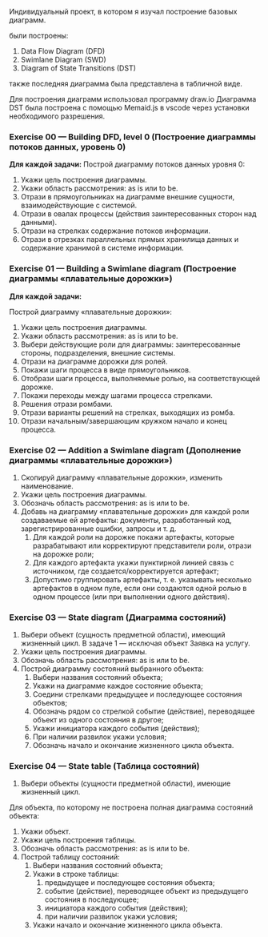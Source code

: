 Индивидуальный проект, в котором я изучал построение базовых диаграмм.

были построены:

1. Data Flow Diagram (DFD)
2. Swimlane Diagram (SWD)
3. Diagram of State Transitions (DST)

также последняя диаграмма была представлена в табличной виде.

Для построения диаграмм использовал программу draw.io
Диаграмма DST была построена с помощью Memaid.js  в vscode через установки необходимого разрешения.

### Exercise 00 — Building DFD, level 0 (Построение диаграммы потоков данных, уровень 0)

**Для каждой задачи:**
Построй диаграмму потоков данных уровня 0:
1. Укажи цель построения диаграммы. 
2. Укажи область рассмотрения: as is или to be.
3. Отрази в прямоугольниках на диаграмме внешние сущности, взаимодействующие с системой.
4. Отрази в овалах процессы (действия заинтересованных сторон над данными).
5. Отрази на стрелках содержание потоков информации.
6. Отрази в отрезках параллельных прямых хранилища данных и содержание хранимой в системе информации.

### Exercise 01 — Building a Swimlane diagram (Построение диаграммы «плавательные дорожки») <div id="52"></div>
**Для каждой задачи:**

Построй диаграмму «плавательные дорожки»:

1. Укажи цель построения диаграммы.
2. Укажи область рассмотрения: as is или to be.
3. Выбери действующие роли для диаграммы: заинтересованные стороны, подразделения, внешние системы.
4. Отрази на диаграмме дорожки для ролей.
5. Покажи шаги процесса в виде прямоугольников.
6. Отобрази шаги процесса, выполняемые ролью, на соответствующей дорожке.
7. Покажи переходы между шагами процесса стрелками.
8. Решения отрази ромбами.
9. Отрази варианты решений на стрелках, выходящих из ромба.
10. Отрази начальным/завершающим кружком начало и конец процесса.

### Exercise 02 — Addition a Swimlane diagram (Дополнение диаграммы «плавательные дорожки») 

1. Скопируй диаграмму «плавательные дорожки», изменить наименование.
2. Укажи цель построения диаграммы.
3. Обозначь область рассмотрения: as is или to be.
4. Добавь на диаграмму «плавательные дорожки» для каждой роли создаваемые ей артефакты: документы, разработанный код, зарегистрированные ошибки, запросы и т. д.
   1. Для каждой роли на дорожке покажи артефакты, которые разрабатывают или корректируют представители роли, отрази на дорожке роли;
   2. Для каждого артефакта укажи пунктирной линией связь с источником, где создается/корректируется артефакт;
   3. Допустимо группировать артефакты, т. е. указывать несколько артефактов в одном пуле, если они создаются одной ролью в одном процессе (или при выполнении одного действия).

### Exercise 03 — State diagram (Диаграмма состояний) 

1. Выбери объект (сущность предметной области), имеющий жизненный цикл. В задаче 1 — исключая объект Заявка на услугу.
2. Укажи цель построения диаграммы.
3. Обозначь область рассмотрения: as is или to be.
4. Построй диаграмму состояний выбранного объекта:
   1. Выбери названия состояний объекта;
   2. Укажи на диаграмме каждое состояние объекта;
   3. Соедини стрелками предыдущее и последующее состояния объектов;
   4. Обозначь рядом со стрелкой событие (действие), переводящее объект из одного состояния в другое;
   5. Укажи инициатора каждого события (действия);
   6. При наличии развилок укажи условия;
   7. Обозначь начало и окончание жизненного цикла объекта.

### Exercise 04 — State table (Таблица состояний) 

1. Выбери объекты (сущности предметной области), имеющие жизненный цикл.

Для объекта, по которому не построена полная диаграмма состояний объекта:

1. Укажи объект.
2. Укажи цель построения таблицы.
3. Обозначь область рассмотрения: as is или to be.
4. Построй таблицу состояний:
   1. Выбери названия состояний объекта;
   2. Укажи в строке таблицы:
      1. предыдущее и последующее состояния объекта;
      2. событие (действие), переводящее объект из предыдущего состояния в последующее;
      3. инициатора каждого события (действия);
      4. при наличии развилок укажи условия;
   3. Укажи начало и окончание жизненного цикла объекта.